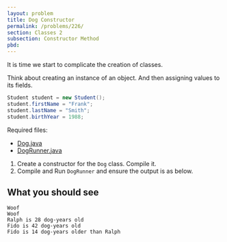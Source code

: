 ```yaml
---
layout: problem
title: Dog Constructor
permalink: /problems/226/
section: Classes 2
subsection: Constructor Method
pbd: 
---
```

It is time we start to complicate the creation of classes.

Think about creating an instance of an object. And then assigning values to its fields.
```java
Student student = new Student();
student.firstName = "Frank";
student.lastName = "Smith";
student.birthYear = 1988;
```
Required files: 
- [Dog.java](/problem-files/226/Dog.java)
- [DogRunner.java](/problem-files/226/DogRunner.java)

1. Create a constructor for the `Dog` class. Compile it.
2. Compile and Run `DogRunner` and ensure the output is as below.

## What you should see
```
Woof
Woof
Ralph is 28 dog-years old
Fido is 42 dog-years old
Fido is 14 dog-years older than Ralph
```